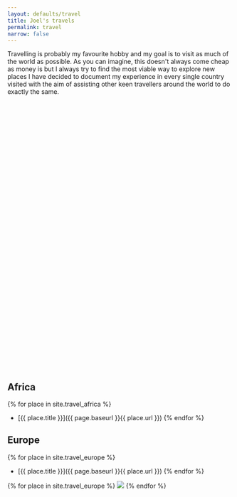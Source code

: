 ```yaml
---
layout: defaults/travel
title: Joel's travels
permalink: travel
narrow: false
---
```


<script type="text/javascript" src="/static/js/PlacesBeen.js"></script>

Travelling is probably my favourite hobby and my goal is to visit as much of the world as possible. As you can imagine, this doesn't always come cheap as money is  but I always try to find the most viable way to explore new places
I have decided to document my experience in every single country visited with the aim of assisting other keen travellers around the world to do exactly the same.


<div id="vmap" style="width: 100%; height: 600px;"></div>

## Africa
{% for place in site.travel_africa %}
- [{{ place.title }}]({{ page.baseurl }}{{ place.url }})
{% endfor %}

## Europe
{% for place in site.travel_europe %}
- [{{ place.title }}]({{ page.baseurl }}{{ place.url }})
{% endfor %}

{% for place in site.travel_europe %}
    <img class="card-img-top" src="{{ page.baseurl }}/static/img/countries/{{ place.featuredImage }}" />
{% endfor %}
